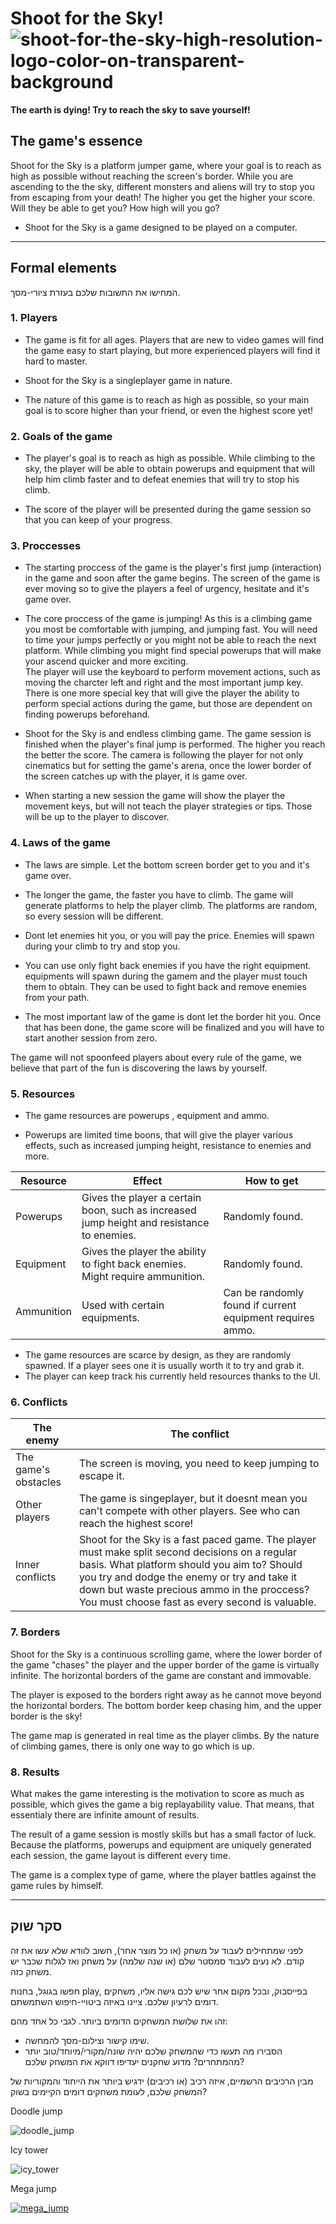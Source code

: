 



# Shoot for the Sky!![shoot-for-the-sky-high-resolution-logo-color-on-transparent-background](https://user-images.githubusercontent.com/74679553/226707143-eacc3d0c-10d1-4bb2-87d7-fe72c7986229.png)

**The earth is dying! Try to reach the sky to save yourself!**

## The game's essence

Shoot for the Sky is a platform jumper game, where your goal is to reach as high as possible without reaching the screen's border.
While you are ascending to the the sky, different monsters and aliens will try to stop you from escaping from your death!
 The higher you get the higher your score.
 Will they be able to get you? How high will you go?
 * Shoot for the Sky is a game designed to be played on a computer.
 
---


## Formal elements

המחישו את התשובות שלכם בעזרת ציורי-מסך.

### 1. Players

 
 * The game is fit for all ages. Players that are new to video games will find the game easy to start playing, but more experienced players will find it hard to master.
 
 * Shoot for the Sky is a singleplayer game in nature.
 
* The nature of this game is to reach as high as possible, so your main goal is to score higher than your friend, or even the highest score yet!

### 2. Goals of the game
* The player's goal is to reach as high as possible. While climbing to the sky, the player will be able to obtain powerups and equipment that will help him climb faster and to defeat enemies that will try to stop his climb.
 
* The score of the player will be presented during the game session so that you can keep of your progress.

### 3. Proccesses


 * The starting proccess of the game is the player's first jump (interaction) in the game and soon after the game begins.
 The screen of the game is ever moving so to give the players a feel of urgency, hesitate and it's game over.
 
 * The core proccess of the game is jumping! As this is a climbing game you most be comfortable with jumping, and jumping fast. You will need to time your jumps perfectly or you might not be able to reach the next platform. While climbing you might find special powerups that will make your 
 ascend quicker and more exciting.                                            
 The player will use the keyboard to perform movement actions, such as moving the charcter left and right and the most important jump key.
 There is one more special key that will give the player the ability to perform special actions during the game, but those are dependent on finding powerups beforehand.
 
 
  * Shoot for the Sky is and endless climbing game. The game session is finished when the player's final jump is performed. The higher you reach the better the score. The camera is following the player for not only cinematics but for setting the game's arena, once the lower border of the screen catches up with the player, it is game over.
 
* When starting a new session the game will show the player the movement keys, but will not teach the player strategies or tips. Those will be up to the player to discover.
 
### 4. Laws of the game

 * The laws are simple. 
 Let the bottom screen border get to you and it's game over.
 * The longer the game, the faster you have to climb.
 The game will generate platforms to help the player climb.
  The platforms are random, so every session will be different.
 * Dont let enemies hit you, or you will pay the price.
  Enemies will spawn during your climb to try and stop you.
 * You can use only fight back enemies if you have the right equipment.
  equipments will spawn during the gamem and the player must touch them to obtain. They can be used to fight back and remove enemies from your path.

 
 * The most important law of the game is dont let the border hit you. Once that has been done, the game score will be finalized and you will have to start another session from zero.
 
 The game will not spoonfeed players about every rule of the game, we believe that part of the fun is discovering the laws by yourself.

 
 

### 5. Resources


* The game resources are powerups , equipment and ammo.

* Powerups are limited time boons, that will give the player various effects, such as increased jumping height, resistance to enemies and more.

|Resource | Effect | How to get|
|---------|--------|-----------|
|Powerups | Gives the player a certain boon, such as increased jump height and resistance to enemies.| Randomly found.
|Equipment|Gives the player the ability to fight back enemies. Might require ammunition.|Randomly found.|
|Ammunition|Used with certain equipments.|Can be randomly found if current equipment requires ammo.|


* The game resources are scarce by design, as they are randomly spawned. If a player sees one it is usually worth it to try and grab it.
* The player can keep track his currently held resources thanks to the UI.

### 6. Conflicts

|The enemy|The conflict|
|---------|------------|
|The game's obstacles| The screen is moving, you need to keep jumping to escape it.|
|Other players|The game is singeplayer, but it doesnt mean you can't compete with other players. See who can reach the highest score!|
|Inner conflicts|Shoot for the Sky is a fast paced game. The player must make split second decisions on a regular basis. What platform should you aim to? Should you try and dodge the enemy or try and take it down but waste precious ammo in the proccess? You must choose fast as every second is valuable.



### 7. Borders


Shoot for the Sky is a continuous scrolling game, where the lower border of the game "chases" the player and the upper border of the game is virtually infinite.
The horizontal borders of the game are constant and immovable.

The player is exposed to the borders right away as he cannot move beyond the horizontal borders.
The bottom border keep chasing him, and the upper border is the sky!

The game map is generated in real time as the player climbs. By the nature of climbing games, there is only one way to go which is up.


### 8. Results


What makes the game interesting is the motivation to score as much as possible, which gives the game a big replayability value.
That means, that essentialy there are infinite amount of results.

The result of a game session is mostly skills but has a small factor of luck.
Because the platforms, powerups and equipment are uniquely generated each session, the game layout is different every time.

The game is a complex type of game, where the player battles against the game rules by himself.

---

## סקר שוק

לפני שמתחילים לעבוד על משחק (או כל מוצר אחר), חשוב לוודא שלא עשו את זה קודם. לא נעים לעבוד סמסטר שלם (או שנה שלמה) על משחק ואז לגלות שכבר יש משחק כזה. 

חפשו בגוגל, בחנות play, בפייסבוק, ובכל מקום אחר שיש לכם גישה אליו, משחקים דומים לרעיון שלכם. ציינו באיזה ביטויי-חיפוש השתמשתם.

זהו את שלושת המשחקים הדומים ביותר. לגבי כל אחד מהם:

* שימו קישור וצילום-מסך להמחשה.
* הסבירו מה תעשו כדי שהמשחק שלכם יהיה שונה/מקורי/מיוחד/טוב יותר מהמתחרים?  מדוע שחקנים יעדיפו דווקא את המשחק שלכם?

מבין הרכיבים הרשמיים, 
איזה רכיב (או רכיבים) ידגיש ביותר את הייחוד והמקוריות של המשחק שלכם, לעומת משחקים דומים הקיימים בשוק?


Doodle jump


![doodle_jump](https://user-images.githubusercontent.com/74679553/226708798-2b9b86b5-bb51-4562-b272-555d1a6319c5.gif)


Icy tower

![icy_tower](https://user-images.githubusercontent.com/74679553/226709524-931491c6-0596-4473-967b-5b643127cf95.gif)


Mega jump

[![mega_jump](https://user-images.githubusercontent.com/74679553/226711942-4920c492-39d1-44f4-bee9-ec2c850a4363.png)](https://www.youtube.com/watch?v=dBsjiz-rIKU)



</div>

